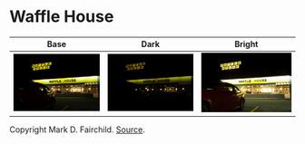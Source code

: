 # Waffle House

| Base | Dark | Bright |
|:--:|:--:|:--:|
| ![base](7.jpg) | ![dark](4.jpg) | ![bright](9.jpg) |

Copyright Mark D. Fairchild. [Source](http://rit-mcsl.org/fairchild//HDR.html).